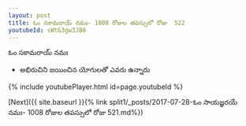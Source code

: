 ```yaml
---
layout: post
title: ఓం సకామరాయ్ నమః- 1008 రోజుల తపస్సులో రోజు  522
youtubeId: sWtG3gw3JB0
---
```

 
 
 ఓం సకామరాయ్ నమః  
 
 -  అభిరుచిని జయించిన యోగులతో ఎవరు ఉన్నారు 
 
  
 
  
 
 
 
 
 
 


{% include youtubePlayer.html id=page.youtubeId %}
 
[Next]({{ site.baseurl }}{% link  split1/_posts/2017-07-28-ఓం సాయజ్ఞరయే నమః- 1008 రోజుల తపస్సులో రోజు  521.md%})
 
